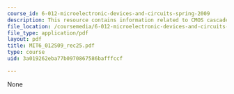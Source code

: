 ```yaml
---
course_id: 6-012-microelectronic-devices-and-circuits-spring-2009
description: This resource contains information related to CMOS cascade amplifier.
file_location: /coursemedia/6-012-microelectronic-devices-and-circuits-spring-2009/3a019262eba77b0970867586bafffccf_MIT6_012S09_rec25.pdf
file_type: application/pdf
layout: pdf
title: MIT6_012S09_rec25.pdf
type: course
uid: 3a019262eba77b0970867586bafffccf

---
```

None